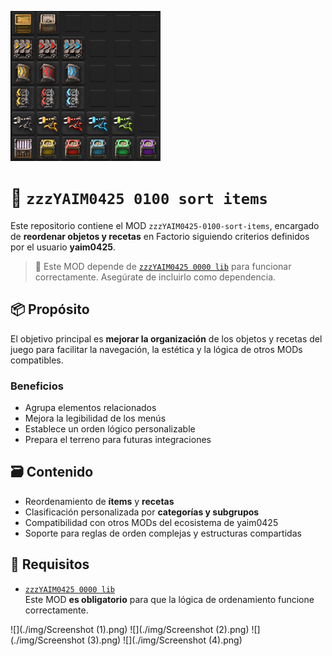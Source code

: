 ![](./thumbnail.png)

# 🧩 `zzzYAIM0425 0100 sort items`

Este repositorio contiene el MOD `zzzYAIM0425-0100-sort-items`, encargado de **reordenar objetos y recetas** en Factorio siguiendo criterios definidos por el usuario **yaim0425**.

> 🔧 Este MOD depende de [`zzzYAIM0425 0000 lib`](https://github.com/yaim0425/zzzYAIM0425-0000-lib) para funcionar correctamente. Asegúrate de incluirlo como dependencia.

## 📦 Propósito

El objetivo principal es **mejorar la organización** de los objetos y recetas del juego para facilitar la navegación, la estética y la lógica de otros MODs compatibles.

### Beneficios

- Agrupa elementos relacionados  
- Mejora la legibilidad de los menús  
- Establece un orden lógico personalizable  
- Prepara el terreno para futuras integraciones

## 🗃️ Contenido

- Reordenamiento de **ítems** y **recetas**  
- Clasificación personalizada por **categorías y subgrupos**  
- Compatibilidad con otros MODs del ecosistema de yaim0425  
- Soporte para reglas de orden complejas y estructuras compartidas  

## 🧭 Requisitos

- [`zzzYAIM0425 0000 lib`](https://github.com/yaim0425/zzzYAIM0425-0000-lib)  
  Este MOD **es obligatorio** para que la lógica de ordenamiento funcione correctamente.

![](./img/Screenshot (1).png)
![](./img/Screenshot (2).png)
![](./img/Screenshot (3).png)
![](./img/Screenshot (4).png)
